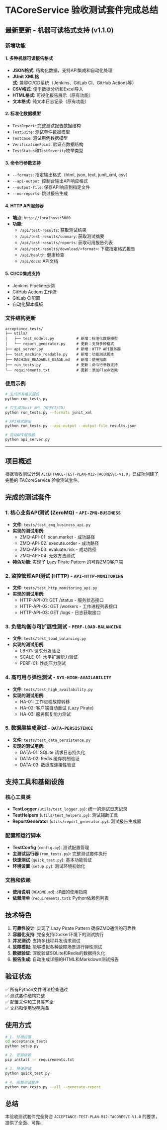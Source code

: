 # TACoreService 验收测试套件完成总结

## 最新更新 - 机器可读格式支持 (v1.1.0)

### 新增功能

#### 1. 多种机器可读报告格式
- **JSON格式**: 结构化数据，支持API集成和自动化处理
- **JUnit XML格式**: 兼容CI/CD系统（Jenkins、GitLab CI、GitHub Actions等）
- **CSV格式**: 便于数据分析和Excel导入
- **HTML格式**: 可视化报告展示（原有功能）
- **文本格式**: 纯文本日志记录（原有功能）

#### 2. 标准化数据模型
- `TestReport`: 完整测试报告数据结构
- `TestSuite`: 测试套件数据模型
- `TestCase`: 测试用例数据模型
- `VerificationPoint`: 验证点数据结构
- `TestStatus`和`TestSeverity`枚举类型

#### 3. 命令行参数支持
- `--formats`: 指定输出格式（html, json, text, junit_xml, csv）
- `--api-output`: 控制台输出API响应格式
- `--output-file`: 保存API响应到指定文件
- `--no-reports`: 跳过报告生成

#### 4. HTTP API服务器
- **端点**: `http://localhost:5000`
- **功能**:
  - `/api/test-results`: 获取测试结果
  - `/api/test-results/summary`: 获取测试摘要
  - `/api/test-results/reports`: 获取可用报告列表
  - `/api/test-results/download/<format>`: 下载指定格式报告
  - `/api/health`: 健康检查
  - `/api/docs`: API文档

#### 5. CI/CD集成支持
- Jenkins Pipeline示例
- GitHub Actions工作流
- GitLab CI配置
- 自动化脚本模板

### 文件结构更新

```
acceptance_tests/
├── utils/
│   ├── test_models.py          # 新增：标准化数据模型
│   └── report_generator.py     # 更新：支持多种格式
├── api_server.py               # 新增：HTTP API服务器
├── test_machine_readable.py    # 新增：功能测试脚本
├── MACHINE_READABLE_USAGE.md   # 新增：使用指南
├── run_tests.py                # 更新：命令行参数支持
└── requirements.txt            # 更新：添加Flask依赖
```

### 使用示例

```bash
# 生成所有格式报告
python run_tests.py

# 只生成JUnit XML（用于CI/CD）
python run_tests.py --formats junit_xml

# API格式输出
python run_tests.py --api-output --output-file results.json

# 启动API服务器
python api_server.py
```

---

## 项目概述

根据验收测试计划 `ACCEPTANCE-TEST-PLAN-M12-TACORESVC-V1.0`，已成功创建了完整的 TACoreService 验收测试套件。

## 完成的测试套件

### 1. 核心业务API测试 (ZeroMQ) - `API-ZMQ-BUSINESS`
- **文件**: `tests/test_zmq_business_api.py`
- **实现的测试用例**:
  - ZMQ-API-01: scan.market - 成功路径
  - ZMQ-API-02: execute.order - 成功路径
  - ZMQ-API-03: evaluate.risk - 成功路径
  - ZMQ-API-04: 无效方法测试
- **特色功能**: 实现了 Lazy Pirate Pattern 的可靠ZMQ客户端

### 2. 监控管理API测试 (HTTP) - `API-HTTP-MONITORING`
- **文件**: `tests/test_http_monitoring_api.py`
- **实现的测试用例**:
  - HTTP-API-01: GET /status - 服务状态接口
  - HTTP-API-02: GET /workers - 工作进程列表接口
  - HTTP-API-03: GET /logs - 日志获取接口

### 3. 负载均衡与可扩展性测试 - `PERF-LOAD-BALANCING`
- **文件**: `tests/test_load_balancing.py`
- **实现的测试用例**:
  - LB-01: 请求分发验证
  - SCALE-01: 水平扩展能力验证
  - PERF-01: 性能压力测试

### 4. 高可用与弹性测试 - `SYS-HIGH-AVAILABILITY`
- **文件**: `tests/test_high_availability.py`
- **实现的测试用例**:
  - HA-01: 工作进程故障转移
  - HA-02: 客户端自动重试 (Lazy Pirate)
  - HA-03: 服务恢复能力测试

### 5. 数据层集成测试 - `DATA-PERSISTENCE`
- **文件**: `tests/test_data_persistence.py`
- **实现的测试用例**:
  - DATA-01: SQLite 请求日志持久化
  - DATA-02: Redis 缓存机制验证
  - DATA-03: 数据库连接性验证

## 支持工具和基础设施

### 核心工具类
- **TestLogger** (`utils/test_logger.py`): 统一的测试日志记录
- **TestHelpers** (`utils/test_helpers.py`): 测试辅助工具
- **ReportGenerator** (`utils/report_generator.py`): 测试报告生成器

### 配置和运行脚本
- **TestConfig** (`config.py`): 测试配置管理
- **主测试运行器** (`run_tests.py`): 完整测试套件执行
- **快速测试** (`quick_test.py`): 基本功能验证
- **环境设置** (`setup.py`): 测试环境初始化

### 文档和依赖
- **使用说明** (`README.md`): 详细的使用指南
- **依赖清单** (`requirements.txt`): Python依赖包列表

## 技术特色

1. **可靠性设计**: 实现了 Lazy Pirate Pattern 确保ZMQ通信的可靠性
2. **容器化支持**: 完全支持Docker环境下的测试执行
3. **并发测试**: 支持多线程并发请求测试
4. **故障模拟**: 能够模拟各种故障场景进行弹性测试
5. **数据验证**: 深度验证SQLite和Redis的数据持久化
6. **报告生成**: 自动生成详细的HTML和Markdown测试报告

## 验证状态

✅ 所有Python文件语法检查通过  
✅ 测试套件结构完整  
✅ 配置文件和工具类齐全  
✅ 文档和使用说明完备  

## 使用方式

```bash
# 1. 环境设置
cd acceptance_tests
python setup.py

# 2. 安装依赖
pip install -r requirements.txt

# 3. 快速测试
python quick_test.py

# 4. 完整测试套件
python run_tests.py --all --generate-report
```

## 总结

本验收测试套件完全符合 `ACCEPTANCE-TEST-PLAN-M12-TACORESVC-V1.0` 的要求，提供了全面、可靠、